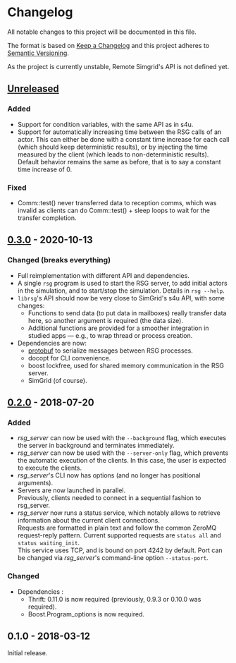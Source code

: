 # Changelog
All notable changes to this project will be documented in this file.

The format is based on [Keep a Changelog][changelog]
and this project adheres to [Semantic Versioning][semver].

As the project is currently unstable, Remote Simgrid's API is not defined yet.

[//]: =========================================================================
## [Unreleased]

### Added
- Support for condition variables, with the same API as in s4u.
- Support for automatically increasing time between the RSG calls of an actor.
  This can either be done with a constant time increase for each call
  (which should keep deterministic results), or by injecting the time measured
  by the client (which leads to non-deterministic results).
  Default behavior remains the same as before,
  that is to say a constant time increase of 0.


### Fixed
- Comm::test() never transferred data to reception comms,
  which was invalid as clients can do Comm::test() + sleep loops to wait for the
  transfer completion.

[//]: =========================================================================
## [0.3.0] - 2020-10-13
### Changed (breaks everything)
- Full reimplementation with different API and dependencies.
- A single `rsg` program is used to start the RSG server,
  to add initial actors in the simulation, and to start/stop the simulation.
  Details in `rsg --help`.
- `librsg`'s API should now be very close to SimGrid's s4u API, with some changes:
  - Functions to send data (to put data in mailboxes) really transfer data here,
    so another argument is required (the data size).
  - Additional functions are provided for a smoother integration in studied apps —
    e.g., to wrap thread or process creation.
- Dependencies are now:
  - [protobuf][protobuf] to serialize messages between RSG processes.
  - docopt for CLI convenience.
  - boost lockfree, used for shared memory communication in the RSG server.
  - SimGrid (of course).

[//]: =========================================================================
## [0.2.0] - 2018-07-20
### Added
- *rsg_server* can now be used with the `--background` flag, which executes
  the server in background and terminates immediately.
- *rsg_server* can now be used with the `--server-only` flag, which prevents
  the automatic execution of the clients.
  In this case, the user is expected to execute the clients.
- *rsg_server*'s CLI now has options (and no longer has positional arguments).
- Servers are now launched in parallel.  
  Previously, clients needed to connect in a sequential fashion to rsg_server.
- *rsg_server* now runs a status service, which notably allows to retrieve
  information about the current client connections.  
  Requests are formatted in plain text and follow the common ZeroMQ
  request-reply pattern.
  Current supported requests are `status all` and `status waiting_init`.  
  This service uses TCP, and is bound on port 4242 by default.
  Port can be changed via *rsg_server*'s command-line option `--status-port`.

### Changed
- Dependencies :
  - Thrift: 0.11.0 is now required (previously, 0.9.3 or 0.10.0 was required).
  - Boost.Program_options is now required.

[//]: =========================================================================
## 0.1.0 - 2018-03-12
Initial release.

[//]: =========================================================================
[changelog]: http://keepachangelog.com/en/1.0.0/
[semver]: http://semver.org/spec/v2.0.0.html
[protobuf]: https://github.com/protocolbuffers/protobuf

[Unreleased]: https://github.com/simgrid/remote-simgrid/compare/v0.3.0...HEAD
[0.3.0]: https://github.com/simgrid/remote-simgrid/compare/v0.2.0...v0.3.0
[0.2.0]: https://github.com/simgrid/remote-simgrid/compare/v0.1.0...v0.2.0
